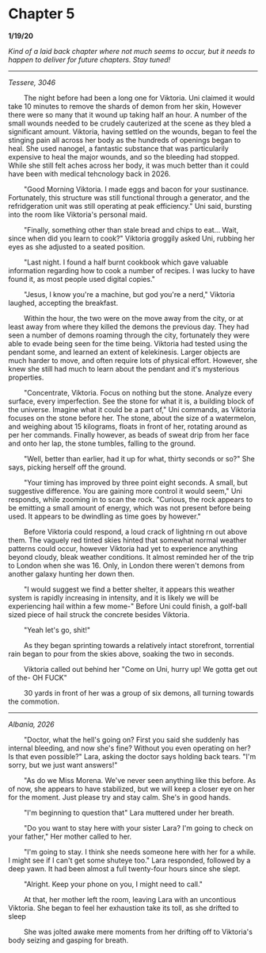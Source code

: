 

# Chapter 5

**1/19/20**

*Kind of a laid back chapter where not much seems to occur, but it needs to happen to deliver for future chapters. Stay tuned!*

---
*Tessere, 3046*

&nbsp;&nbsp;&nbsp;&nbsp;&nbsp;&nbsp;&nbsp;&nbsp;The night before had been a long one for Viktoria. Uni claimed it would take 10 minutes to remove the shards of demon from her skin, However there were so many that it wound up taking half an hour. A number of the small wounds needed to be crudely cauterized at the scene as they bled a significant amount. Viktoria, having settled on the wounds, began to feel the stinging pain all across her body as the hundreds of openings began to heal. She used nanogel, a fantastic substance that was particularily expensive to heal the major wounds, and so the bleeding had stopped. While she still felt aches across her body, it was much better than it could have been with medical tehcnology back in 2026.

&nbsp;&nbsp;&nbsp;&nbsp;&nbsp;&nbsp;&nbsp;&nbsp;"Good Morning Viktoria. I made eggs and bacon for your sustinance. Fortunately, this structure was still functional through a generator, and the refridgeration unit was still operating at peak efficiency." Uni said, bursting into the room like Viktoria's personal maid.

&nbsp;&nbsp;&nbsp;&nbsp;&nbsp;&nbsp;&nbsp;&nbsp;"Finally, something other than stale bread and chips to eat... Wait, since when did you learn to cook?" Viktoria groggily asked Uni, rubbing her eyes as she adjusted to a seated position.

&nbsp;&nbsp;&nbsp;&nbsp;&nbsp;&nbsp;&nbsp;&nbsp;"Last night. I found a half burnt cookbook which gave valuable information regarding how to cook a number of recipes. I was lucky to have found it, as most people used digital copies."

&nbsp;&nbsp;&nbsp;&nbsp;&nbsp;&nbsp;&nbsp;&nbsp;"Jesus, I know you're a machine, but god you're a nerd," Viktoria laughed, accepting the breakfast.

&nbsp;&nbsp;&nbsp;&nbsp;&nbsp;&nbsp;&nbsp;&nbsp;Within the hour, the two were on the move away from the city, or at least away from where they killed the demons the previous day. They had seen a number of demons roaming through the city, fortunately they were able to evade being seen for the time being. Viktoria had tested using the pendant some, and learned an extent of kelekinesis. Larger objects are much harder to move, and often require lots of physical effort. However, she knew she still had much to learn about the pendant and it's mysterious properties.

&nbsp;&nbsp;&nbsp;&nbsp;&nbsp;&nbsp;&nbsp;&nbsp;"Concentrate, Viktoria. Focus on nothing but the stone. Analyze every surface, every imperfection. See the stone for what it is, a building block of the universe. Imagine what it could be a part of," Uni commands, as Viktoria focuses on the stone before her. The stone, about the size of a watermelon, and weighing about 15 kilograms, floats in front of her, rotating around as per her commands. Finally however, as beads of sweat drip from her face and onto her lap, the stone tumbles, falling to the ground.

&nbsp;&nbsp;&nbsp;&nbsp;&nbsp;&nbsp;&nbsp;&nbsp;"Well, better than earlier, had it up for what, thirty seconds or so?" She says, picking herself off the ground.

&nbsp;&nbsp;&nbsp;&nbsp;&nbsp;&nbsp;&nbsp;&nbsp;"Your timing has improved by three point eight seconds. A small, but suggestive difference. You are gaining more control it would seem," Uni responds, while zooming in to scan the rock. "Curious, the rock appears to be emitting a small amount of energy, which was not present before being used. It appears to be dwindling as time goes by however."

&nbsp;&nbsp;&nbsp;&nbsp;&nbsp;&nbsp;&nbsp;&nbsp;Before Viktoria could respond, a loud crack of lightning rn out above them. The vaguely red tinted skies hinted that somewhat normal weather patterns could occur, however Viktoria had yet to experience anything beyond cloudy, bleak weather conditions. It almost reminded her of the trip to London when she was 16. Only, in London there weren't demons from another galaxy hunting her down then.

&nbsp;&nbsp;&nbsp;&nbsp;&nbsp;&nbsp;&nbsp;&nbsp;"I would suggest we find a better shelter, it appears this weather system is rapidly increasing in intensity, and it is likely we will be experiencing hail within a few mome-" Before Uni could finish, a golf-ball sized piece of hail struck the concrete besides Viktoria.

&nbsp;&nbsp;&nbsp;&nbsp;&nbsp;&nbsp;&nbsp;&nbsp;"Yeah let's go, shit!"

&nbsp;&nbsp;&nbsp;&nbsp;&nbsp;&nbsp;&nbsp;&nbsp;As they began sprinting towards a relatively intact storefront, torrential rain began to pour from the skies above, soaking the two in seconds. 

&nbsp;&nbsp;&nbsp;&nbsp;&nbsp;&nbsp;&nbsp;&nbsp;Viktoria called out behind her "Come on Uni, hurry up! We gotta get out of the- OH FUCK"

&nbsp;&nbsp;&nbsp;&nbsp;&nbsp;&nbsp;&nbsp;&nbsp;30 yards in front of her was a group of six demons, all turning towards the commotion.

---

*Albania, 2026*

&nbsp;&nbsp;&nbsp;&nbsp;&nbsp;&nbsp;&nbsp;&nbsp;"Doctor, what the hell's going on? First you said she suddenly has internal bleeding, and now she's fine? Without you even operating on her? Is that even possible?" Lara, asking the doctor says holding back tears. "I'm sorry, but we just want answers!"

&nbsp;&nbsp;&nbsp;&nbsp;&nbsp;&nbsp;&nbsp;&nbsp;"As do we Miss Morena. We've never seen anything like this before. As of now, she appears to have stabilized, but we will keep a closer eye on her for the moment. Just please try and stay calm. She's in good hands.

&nbsp;&nbsp;&nbsp;&nbsp;&nbsp;&nbsp;&nbsp;&nbsp;"I'm beginning to question that" Lara muttered under her breath.

&nbsp;&nbsp;&nbsp;&nbsp;&nbsp;&nbsp;&nbsp;&nbsp;"Do you want to stay here with your sister Lara? I'm going to check on your father," Her mother called to her.

&nbsp;&nbsp;&nbsp;&nbsp;&nbsp;&nbsp;&nbsp;&nbsp;"I'm going to stay. I think she needs someone here with her for a while. I might see if I can't get some shuteye too." Lara responded, followed by a deep yawn. It had been almost a full twenty-four hours since she slept.

&nbsp;&nbsp;&nbsp;&nbsp;&nbsp;&nbsp;&nbsp;&nbsp;"Alright. Keep your phone on you, I might need to call."

&nbsp;&nbsp;&nbsp;&nbsp;&nbsp;&nbsp;&nbsp;&nbsp;At that, her mother left the room, leaving Lara with an uncontious Viktoria. She began to feel her exhaustion take its toll, as she drifted to sleep

&nbsp;&nbsp;&nbsp;&nbsp;&nbsp;&nbsp;&nbsp;&nbsp;She was jolted awake mere moments from her drifting off to Viktoria's body seizing and gasping for breath.

